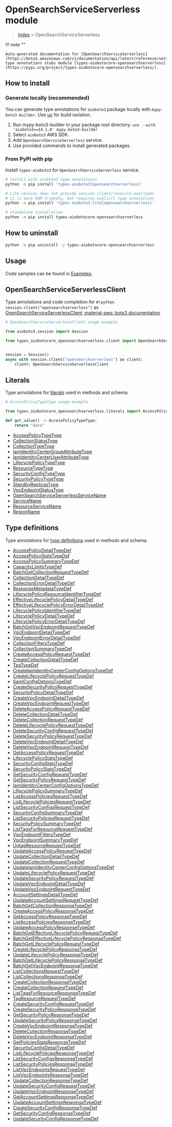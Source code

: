 # OpenSearchServiceServerless module

> [Index](../README.md) > OpenSearchServiceServerless


!!! note ""

    Auto-generated documentation for [OpenSearchServiceServerless](https://boto3.amazonaws.com/v1/documentation/api/latest/reference/services/opensearchserverless.html#opensearchserviceserverless)
    type annotations stubs module [types-aiobotocore-opensearchserverless](https://pypi.org/project/types-aiobotocore-opensearchserverless/).

## How to install

### Generate locally (recommended)

You can generate type annotations for `aioboto3` package locally with `mypy-boto3-builder`.
Use [uv](https://docs.astral.sh/uv/getting-started/installation/) for build isolation.

1. Run mypy-boto3-builder in your package root directory: `uvx --with 'aioboto3==14.1.0' mypy-boto3-builder`
1. Select `aioboto3` AWS SDK.
1. Add `OpenSearchServiceServerless` service.
1. Use provided commands to install generated packages.



### From PyPI with pip

Install `types-aioboto3` for `OpenSearchServiceServerless` service.

```bash
# install with aioboto3 type annotations
python -m pip install 'types-aioboto3[opensearchserverless]'

# Lite version does not provide session.client/resource overloads
# it is more RAM-friendly, but requires explicit type annotations
python -m pip install 'types-aioboto3-lite[opensearchserverless]'

# standalone installation
python -m pip install types-aiobotocore-opensearchserverless
```



## How to uninstall

```bash
python -m pip uninstall -y types-aiobotocore-opensearchserverless
```

## Usage

Code samples can be found in [Examples](./usage.md).

## OpenSearchServiceServerlessClient

Type annotations and code completion for  `#!python session.client("opensearchserverless")` as [OpenSearchServiceServerlessClient](./client.md)
[:material-aws: boto3 documentation](https://boto3.amazonaws.com/v1/documentation/api/latest/reference/services/opensearchserverless.html#OpenSearchServiceServerless.Client)

```python
# OpenSearchServiceServerlessClient usage example

from aioboto3.session import Session

from types_aiobotocore_opensearchserverless.client import OpenSearchServiceServerlessClient


session = Session()
async with session.client("opensearchserverless") as client:
    client: OpenSearchServiceServerlessClient
```








## Literals

Type annotations for [literals](./literals.md) used in methods and schema.

```python
# AccessPolicyTypeType usage example

from types_aiobotocore_opensearchserverless.literals import AccessPolicyTypeType

def get_value() -> AccessPolicyTypeType:
    return "data"
```

- [AccessPolicyTypeType](./literals.md#accesspolicytypetype)
- [CollectionStatusType](./literals.md#collectionstatustype)
- [CollectionTypeType](./literals.md#collectiontypetype)
- [IamIdentityCenterGroupAttributeType](./literals.md#iamidentitycentergroupattributetype)
- [IamIdentityCenterUserAttributeType](./literals.md#iamidentitycenteruserattributetype)
- [LifecyclePolicyTypeType](./literals.md#lifecyclepolicytypetype)
- [ResourceTypeType](./literals.md#resourcetypetype)
- [SecurityConfigTypeType](./literals.md#securityconfigtypetype)
- [SecurityPolicyTypeType](./literals.md#securitypolicytypetype)
- [StandbyReplicasType](./literals.md#standbyreplicastype)
- [VpcEndpointStatusType](./literals.md#vpcendpointstatustype)
- [OpenSearchServiceServerlessServiceName](./literals.md#opensearchserviceserverlessservicename)
- [ServiceName](./literals.md#servicename)
- [ResourceServiceName](./literals.md#resourceservicename)
- [RegionName](./literals.md#regionname)




## Type definitions

Type annotations for [type definitions](./type_defs.md) used in methods and schema.

- [AccessPolicyDetailTypeDef](./type_defs.md#accesspolicydetailtypedef)
- [AccessPolicyStatsTypeDef](./type_defs.md#accesspolicystatstypedef)
- [AccessPolicySummaryTypeDef](./type_defs.md#accesspolicysummarytypedef)
- [CapacityLimitsTypeDef](./type_defs.md#capacitylimitstypedef)
- [BatchGetCollectionRequestTypeDef](./type_defs.md#batchgetcollectionrequesttypedef)
- [CollectionDetailTypeDef](./type_defs.md#collectiondetailtypedef)
- [CollectionErrorDetailTypeDef](./type_defs.md#collectionerrordetailtypedef)
- [ResponseMetadataTypeDef](./type_defs.md#responsemetadatatypedef)
- [LifecyclePolicyResourceIdentifierTypeDef](./type_defs.md#lifecyclepolicyresourceidentifiertypedef)
- [EffectiveLifecyclePolicyDetailTypeDef](./type_defs.md#effectivelifecyclepolicydetailtypedef)
- [EffectiveLifecyclePolicyErrorDetailTypeDef](./type_defs.md#effectivelifecyclepolicyerrordetailtypedef)
- [LifecyclePolicyIdentifierTypeDef](./type_defs.md#lifecyclepolicyidentifiertypedef)
- [LifecyclePolicyDetailTypeDef](./type_defs.md#lifecyclepolicydetailtypedef)
- [LifecyclePolicyErrorDetailTypeDef](./type_defs.md#lifecyclepolicyerrordetailtypedef)
- [BatchGetVpcEndpointRequestTypeDef](./type_defs.md#batchgetvpcendpointrequesttypedef)
- [VpcEndpointDetailTypeDef](./type_defs.md#vpcendpointdetailtypedef)
- [VpcEndpointErrorDetailTypeDef](./type_defs.md#vpcendpointerrordetailtypedef)
- [CollectionFiltersTypeDef](./type_defs.md#collectionfilterstypedef)
- [CollectionSummaryTypeDef](./type_defs.md#collectionsummarytypedef)
- [CreateAccessPolicyRequestTypeDef](./type_defs.md#createaccesspolicyrequesttypedef)
- [CreateCollectionDetailTypeDef](./type_defs.md#createcollectiondetailtypedef)
- [TagTypeDef](./type_defs.md#tagtypedef)
- [CreateIamIdentityCenterConfigOptionsTypeDef](./type_defs.md#createiamidentitycenterconfigoptionstypedef)
- [CreateLifecyclePolicyRequestTypeDef](./type_defs.md#createlifecyclepolicyrequesttypedef)
- [SamlConfigOptionsTypeDef](./type_defs.md#samlconfigoptionstypedef)
- [CreateSecurityPolicyRequestTypeDef](./type_defs.md#createsecuritypolicyrequesttypedef)
- [SecurityPolicyDetailTypeDef](./type_defs.md#securitypolicydetailtypedef)
- [CreateVpcEndpointDetailTypeDef](./type_defs.md#createvpcendpointdetailtypedef)
- [CreateVpcEndpointRequestTypeDef](./type_defs.md#createvpcendpointrequesttypedef)
- [DeleteAccessPolicyRequestTypeDef](./type_defs.md#deleteaccesspolicyrequesttypedef)
- [DeleteCollectionDetailTypeDef](./type_defs.md#deletecollectiondetailtypedef)
- [DeleteCollectionRequestTypeDef](./type_defs.md#deletecollectionrequesttypedef)
- [DeleteLifecyclePolicyRequestTypeDef](./type_defs.md#deletelifecyclepolicyrequesttypedef)
- [DeleteSecurityConfigRequestTypeDef](./type_defs.md#deletesecurityconfigrequesttypedef)
- [DeleteSecurityPolicyRequestTypeDef](./type_defs.md#deletesecuritypolicyrequesttypedef)
- [DeleteVpcEndpointDetailTypeDef](./type_defs.md#deletevpcendpointdetailtypedef)
- [DeleteVpcEndpointRequestTypeDef](./type_defs.md#deletevpcendpointrequesttypedef)
- [GetAccessPolicyRequestTypeDef](./type_defs.md#getaccesspolicyrequesttypedef)
- [LifecyclePolicyStatsTypeDef](./type_defs.md#lifecyclepolicystatstypedef)
- [SecurityConfigStatsTypeDef](./type_defs.md#securityconfigstatstypedef)
- [SecurityPolicyStatsTypeDef](./type_defs.md#securitypolicystatstypedef)
- [GetSecurityConfigRequestTypeDef](./type_defs.md#getsecurityconfigrequesttypedef)
- [GetSecurityPolicyRequestTypeDef](./type_defs.md#getsecuritypolicyrequesttypedef)
- [IamIdentityCenterConfigOptionsTypeDef](./type_defs.md#iamidentitycenterconfigoptionstypedef)
- [LifecyclePolicySummaryTypeDef](./type_defs.md#lifecyclepolicysummarytypedef)
- [ListAccessPoliciesRequestTypeDef](./type_defs.md#listaccesspoliciesrequesttypedef)
- [ListLifecyclePoliciesRequestTypeDef](./type_defs.md#listlifecyclepoliciesrequesttypedef)
- [ListSecurityConfigsRequestTypeDef](./type_defs.md#listsecurityconfigsrequesttypedef)
- [SecurityConfigSummaryTypeDef](./type_defs.md#securityconfigsummarytypedef)
- [ListSecurityPoliciesRequestTypeDef](./type_defs.md#listsecuritypoliciesrequesttypedef)
- [SecurityPolicySummaryTypeDef](./type_defs.md#securitypolicysummarytypedef)
- [ListTagsForResourceRequestTypeDef](./type_defs.md#listtagsforresourcerequesttypedef)
- [VpcEndpointFiltersTypeDef](./type_defs.md#vpcendpointfilterstypedef)
- [VpcEndpointSummaryTypeDef](./type_defs.md#vpcendpointsummarytypedef)
- [UntagResourceRequestTypeDef](./type_defs.md#untagresourcerequesttypedef)
- [UpdateAccessPolicyRequestTypeDef](./type_defs.md#updateaccesspolicyrequesttypedef)
- [UpdateCollectionDetailTypeDef](./type_defs.md#updatecollectiondetailtypedef)
- [UpdateCollectionRequestTypeDef](./type_defs.md#updatecollectionrequesttypedef)
- [UpdateIamIdentityCenterConfigOptionsTypeDef](./type_defs.md#updateiamidentitycenterconfigoptionstypedef)
- [UpdateLifecyclePolicyRequestTypeDef](./type_defs.md#updatelifecyclepolicyrequesttypedef)
- [UpdateSecurityPolicyRequestTypeDef](./type_defs.md#updatesecuritypolicyrequesttypedef)
- [UpdateVpcEndpointDetailTypeDef](./type_defs.md#updatevpcendpointdetailtypedef)
- [UpdateVpcEndpointRequestTypeDef](./type_defs.md#updatevpcendpointrequesttypedef)
- [AccountSettingsDetailTypeDef](./type_defs.md#accountsettingsdetailtypedef)
- [UpdateAccountSettingsRequestTypeDef](./type_defs.md#updateaccountsettingsrequesttypedef)
- [BatchGetCollectionResponseTypeDef](./type_defs.md#batchgetcollectionresponsetypedef)
- [CreateAccessPolicyResponseTypeDef](./type_defs.md#createaccesspolicyresponsetypedef)
- [GetAccessPolicyResponseTypeDef](./type_defs.md#getaccesspolicyresponsetypedef)
- [ListAccessPoliciesResponseTypeDef](./type_defs.md#listaccesspoliciesresponsetypedef)
- [UpdateAccessPolicyResponseTypeDef](./type_defs.md#updateaccesspolicyresponsetypedef)
- [BatchGetEffectiveLifecyclePolicyRequestTypeDef](./type_defs.md#batchgeteffectivelifecyclepolicyrequesttypedef)
- [BatchGetEffectiveLifecyclePolicyResponseTypeDef](./type_defs.md#batchgeteffectivelifecyclepolicyresponsetypedef)
- [BatchGetLifecyclePolicyRequestTypeDef](./type_defs.md#batchgetlifecyclepolicyrequesttypedef)
- [CreateLifecyclePolicyResponseTypeDef](./type_defs.md#createlifecyclepolicyresponsetypedef)
- [UpdateLifecyclePolicyResponseTypeDef](./type_defs.md#updatelifecyclepolicyresponsetypedef)
- [BatchGetLifecyclePolicyResponseTypeDef](./type_defs.md#batchgetlifecyclepolicyresponsetypedef)
- [BatchGetVpcEndpointResponseTypeDef](./type_defs.md#batchgetvpcendpointresponsetypedef)
- [ListCollectionsRequestTypeDef](./type_defs.md#listcollectionsrequesttypedef)
- [ListCollectionsResponseTypeDef](./type_defs.md#listcollectionsresponsetypedef)
- [CreateCollectionResponseTypeDef](./type_defs.md#createcollectionresponsetypedef)
- [CreateCollectionRequestTypeDef](./type_defs.md#createcollectionrequesttypedef)
- [ListTagsForResourceResponseTypeDef](./type_defs.md#listtagsforresourceresponsetypedef)
- [TagResourceRequestTypeDef](./type_defs.md#tagresourcerequesttypedef)
- [CreateSecurityConfigRequestTypeDef](./type_defs.md#createsecurityconfigrequesttypedef)
- [CreateSecurityPolicyResponseTypeDef](./type_defs.md#createsecuritypolicyresponsetypedef)
- [GetSecurityPolicyResponseTypeDef](./type_defs.md#getsecuritypolicyresponsetypedef)
- [UpdateSecurityPolicyResponseTypeDef](./type_defs.md#updatesecuritypolicyresponsetypedef)
- [CreateVpcEndpointResponseTypeDef](./type_defs.md#createvpcendpointresponsetypedef)
- [DeleteCollectionResponseTypeDef](./type_defs.md#deletecollectionresponsetypedef)
- [DeleteVpcEndpointResponseTypeDef](./type_defs.md#deletevpcendpointresponsetypedef)
- [GetPoliciesStatsResponseTypeDef](./type_defs.md#getpoliciesstatsresponsetypedef)
- [SecurityConfigDetailTypeDef](./type_defs.md#securityconfigdetailtypedef)
- [ListLifecyclePoliciesResponseTypeDef](./type_defs.md#listlifecyclepoliciesresponsetypedef)
- [ListSecurityConfigsResponseTypeDef](./type_defs.md#listsecurityconfigsresponsetypedef)
- [ListSecurityPoliciesResponseTypeDef](./type_defs.md#listsecuritypoliciesresponsetypedef)
- [ListVpcEndpointsRequestTypeDef](./type_defs.md#listvpcendpointsrequesttypedef)
- [ListVpcEndpointsResponseTypeDef](./type_defs.md#listvpcendpointsresponsetypedef)
- [UpdateCollectionResponseTypeDef](./type_defs.md#updatecollectionresponsetypedef)
- [UpdateSecurityConfigRequestTypeDef](./type_defs.md#updatesecurityconfigrequesttypedef)
- [UpdateVpcEndpointResponseTypeDef](./type_defs.md#updatevpcendpointresponsetypedef)
- [GetAccountSettingsResponseTypeDef](./type_defs.md#getaccountsettingsresponsetypedef)
- [UpdateAccountSettingsResponseTypeDef](./type_defs.md#updateaccountsettingsresponsetypedef)
- [CreateSecurityConfigResponseTypeDef](./type_defs.md#createsecurityconfigresponsetypedef)
- [GetSecurityConfigResponseTypeDef](./type_defs.md#getsecurityconfigresponsetypedef)
- [UpdateSecurityConfigResponseTypeDef](./type_defs.md#updatesecurityconfigresponsetypedef)

